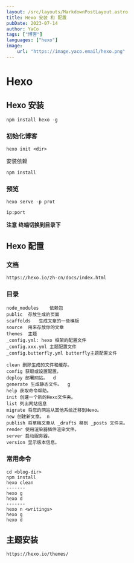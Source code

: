 ```yaml
---
layout: /src/layouts/MarkdownPostLayout.astro
title: Hexo 安装 和 配置
pubDate: 2023-07-14
author: YaCo
tags: ["博客"]
languages: ["hexo"]
image:
    url: "https://image.yaco.email/hexo.png"
---
```


# Hexo 

## Hexo 安装

```shell
npm install hexo -g
```

### 初始化博客

```shell
hexo init <dir>
```

安装依赖

```shell
npm install
```

### 预览

```shell
hexo serve -p prot
```

```html
ip:port
```

**注意**
__终端切换到目录下__


## Hexo 配置

### 文档

```
https://hexo.io/zh-cn/docs/index.html 
```

### 目录

```
node_modules	依赖包
public	存放生成的页面
scaffolds	生成文章的一些模板
source	用来存放你的文章
themes	主题
_config.yml: hexo 框架的配置文件 
_config.xxx.yml 主题配置文件
_config.butterfly.yml butterfly主题配置文件
```

```
clean 删除生成的文件和缓存。 
config 获取或设置配置。
deploy 部署网站。  d
generate 生成静态文件。  g
help 获取命令帮助。
init 创建一个新的Hexo文件夹。
list 列出网站信息
migrate 将您的网站从其他系统迁移到Hexo。
new 创建新文章。 n
publish 将草稿文章从 _drafts 移到 _posts 文件夹。
render 使用渲染器插件渲染文件。
server 启动服务器。
version 显示版本信息。
```

### 常用命令

```shell
cd <blog-dir>
npm install
hexo clean
-------
hexo g
hexo d
-------
hexo n <writings>
hexo g
hexo d
```

## 主题安装

```
https://hexo.io/themes/ 
```

